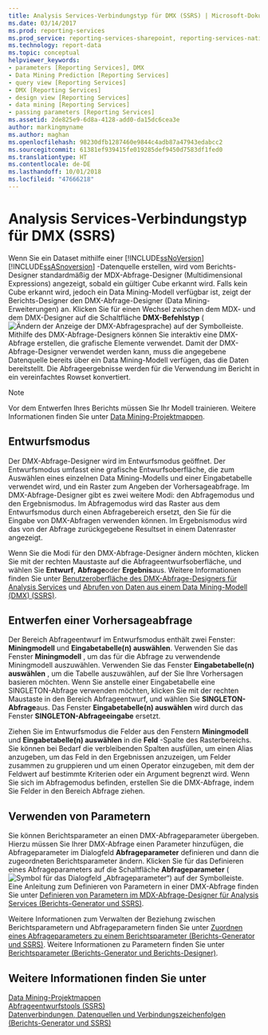 ```yaml
---
title: Analysis Services-Verbindungstyp für DMX (SSRS) | Microsoft-Dokumentation
ms.date: 03/14/2017
ms.prod: reporting-services
ms.prod_service: reporting-services-sharepoint, reporting-services-native
ms.technology: report-data
ms.topic: conceptual
helpviewer_keywords:
- parameters [Reporting Services], DMX
- Data Mining Prediction [Reporting Services]
- query view [Reporting Services]
- DMX [Reporting Services]
- design view [Reporting Services]
- data mining [Reporting Services]
- passing parameters [Reporting Services]
ms.assetid: 2de825e9-6d8a-4128-add0-da15dc6cea3e
author: markingmyname
ms.author: maghan
ms.openlocfilehash: 98230dfb1287460e9844c4adb87a47943edabcc2
ms.sourcegitcommit: 61381ef939415fe019285def9450d7583df1fed0
ms.translationtype: HT
ms.contentlocale: de-DE
ms.lasthandoff: 10/01/2018
ms.locfileid: "47666218"
---
```

# <a name="analysis-services-connection-type-for-dmx-ssrs"></a>Analysis Services-Verbindungstyp für DMX (SSRS)
  Wenn Sie ein Dataset mithilfe einer [!INCLUDE[ssNoVersion](../../includes/ssnoversion-md.md)] [!INCLUDE[ssASnoversion](../../includes/ssasnoversion-md.md)] -Datenquelle erstellen, wird vom Berichts-Designer standardmäßig der MDX-Abfrage-Designer (Multidimensional Expressions) angezeigt, sobald ein gültiger Cube erkannt wird. Falls kein Cube erkannt wird, jedoch ein Data Mining-Modell verfügbar ist, zeigt der Berichts-Designer den DMX-Abfrage-Designer (Data Mining-Erweiterungen) an. Klicken Sie für einen Wechsel zwischen dem MDX- und dem DMX-Designer auf die Schaltfläche **DMX-Befehlstyp** (![Ändern der Anzeige der DMX-Abfragesprache](../../reporting-services/report-data/media/rsqdicon-commandtypedmx.gif "Change to DMX query language view")) auf der Symbolleiste. Mithilfe des DMX-Abfrage-Designers können Sie interaktiv eine DMX-Abfrage erstellen, die grafische Elemente verwendet. Damit der DMX-Abfrage-Designer verwendet werden kann, muss die angegebene Datenquelle bereits über ein Data Mining-Modell verfügen, das die Daten bereitstellt. Die Abfrageergebnisse werden für die Verwendung im Bericht in ein vereinfachtes Rowset konvertiert.  
  
> [!NOTE]  
>  Vor dem Entwerfen Ihres Berichts müssen Sie Ihr Modell trainieren. Weitere Informationen finden Sie unter [Data Mining-Projektmappen](../../analysis-services/data-mining/data-mining-solutions.md).  
  
## <a name="design-mode"></a>Entwurfsmodus  
 Der DMX-Abfrage-Designer wird im Entwurfsmodus geöffnet. Der Entwurfsmodus umfasst eine grafische Entwurfsoberfläche, die zum Auswählen eines einzelnen Data Mining-Modells und einer Eingabetabelle verwendet wird, und ein Raster zum Angeben der Vorhersageabfrage. Im DMX-Abfrage-Designer gibt es zwei weitere Modi: den Abfragemodus und den Ergebnismodus. Im Abfragemodus wird das Raster aus dem Entwurfsmodus durch einen Abfragebereich ersetzt, den Sie für die Eingabe von DMX-Abfragen verwenden können. Im Ergebnismodus wird das von der Abfrage zurückgegebene Resultset in einem Datenraster angezeigt.  
  
 Wenn Sie die Modi für den DMX-Abfrage-Designer ändern möchten, klicken Sie mit der rechten Maustaste auf die Abfrageentwurfsoberfläche, und wählen Sie **Entwurf**, **Abfrage**oder **Ergebnis**aus. Weitere Informationen finden Sie unter [Benutzeroberfläche des DMX-Abfrage-Designers für Analysis Services](../../reporting-services/report-data/analysis-services-dmx-query-designer-user-interface.md) und [Abrufen von Daten aus einem Data Mining-Modell (DMX) (SSRS)](../../reporting-services/report-data/retrieve-data-from-a-data-mining-model-dmx-ssrs.md).  
  
## <a name="designing-a-prediction-query"></a>Entwerfen einer Vorhersageabfrage  
 Der Bereich Abfrageentwurf im Entwurfsmodus enthält zwei Fenster: **Miningmodell** und **Eingabetabelle(n) auswählen**. Verwenden Sie das Fenster **Miningmodell** , um das für die Abfrage zu verwendende Miningmodell auszuwählen. Verwenden Sie das Fenster **Eingabetabelle(n) auswählen** , um die Tabelle auszuwählen, auf der Sie Ihre Vorhersagen basieren möchten. Wenn Sie anstelle einer Eingabetabelle eine SINGLETON-Abfrage verwenden möchten, klicken Sie mit der rechten Maustaste in den Bereich Abfrageentwurf, und wählen Sie **SINGLETON-Abfrage**aus. Das Fenster **Eingabetabelle(n) auswählen** wird durch das Fenster **SINGLETON-Abfrageeingabe** ersetzt.  
  
 Ziehen Sie im Entwurfsmodus die Felder aus den Fenstern **Miningmodell** und **Eingabetabelle(n) auswählen** in die **Feld** -Spalte des Rasterbereichs. Sie können bei Bedarf die verbleibenden Spalten ausfüllen, um einen Alias anzugeben, um das Feld in den Ergebnissen anzuzeigen, um Felder zusammen zu gruppieren und um einen Operator einzugeben, mit dem der Feldwert auf bestimmte Kriterien oder ein Argument begrenzt wird. Wenn Sie sich im Abfragemodus befinden, erstellen Sie die DMX-Abfrage, indem Sie Felder in den Bereich Abfrage ziehen.  
  
## <a name="using-parameters"></a>Verwenden von Parametern  
 Sie können Berichtsparameter an einen DMX-Abfrageparameter übergeben. Hierzu müssen Sie Ihrer DMX-Abfrage einen Parameter hinzufügen, die Abfrageparameter im Dialogfeld **Abfrageparameter** definieren und dann die zugeordneten Berichtsparameter ändern. Klicken Sie für das Definieren eines Abfrageparameters auf die Schaltfläche **Abfrageparameter** (![Symbol für das Dialogfeld „Abfrageparameter“](../../reporting-services/report-data/media/iconqueryparameter.gif "Icon for the Query Parameters dialog box")) auf der Symbolleiste. Eine Anleitung zum Definieren von Parametern in einer DMX-Abfrage finden Sie unter [Definieren von Parametern im MDX-Abfrage-Designer für Analysis Services &#40;Berichts-Generator und SSRS&#41;](../../reporting-services/report-data/define-parameters-in-the-mdx-query-designer-for-analysis-services.md).  
  
 Weitere Informationen zum Verwalten der Beziehung zwischen Berichtsparametern und Abfrageparametern finden Sie unter [Zuordnen eines Abfrageparameters zu einem Berichtsparameter (Berichts-Generator und SSRS)](../../reporting-services/report-data/associate-a-query-parameter-with-a-report-parameter-report-builder-and-ssrs.md). Weitere Informationen zu Parametern finden Sie unter [Berichtsparameter (Berichts-Generator und Berichts-Designer)](../../reporting-services/report-design/report-parameters-report-builder-and-report-designer.md).  
  
## <a name="see-also"></a>Weitere Informationen finden Sie unter  
 [Data Mining-Projektmappen](../../analysis-services/data-mining/data-mining-solutions.md)   
 [Abfrageentwurfstools &#40;SSRS&#41;](../../reporting-services/report-data/query-design-tools-ssrs.md)   
 [Datenverbindungen, Datenquellen und Verbindungszeichenfolgen &#40;Berichts-Generator und SSRS&#41;](../../reporting-services/report-data/data-connections-data-sources-and-connection-strings-report-builder-and-ssrs.md)  
  
  
